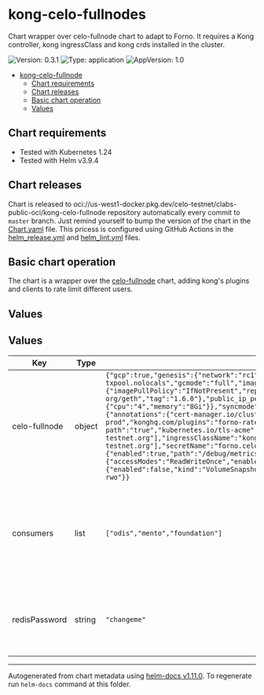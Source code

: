 # kong-celo-fullnodes

Chart wrapper over celo-fullnode chart to adapt to Forno. It requires a Kong controller, kong ingressClass and kong crds installed in the cluster.

![Version: 0.3.1](https://img.shields.io/badge/Version-0.3.1-informational?style=flat-square) ![Type: application](https://img.shields.io/badge/Type-application-informational?style=flat-square) ![AppVersion: 1.0](https://img.shields.io/badge/AppVersion-1.0-informational?style=flat-square)

- [kong-celo-fullnode](#kong-celo-fullnode)
  - [Chart requirements](#chart-requirements)
  - [Chart releases](#chart-releases)
  - [Basic chart operation](#basic-chart-operation)
  - [Values](#values)

## Chart requirements

- Tested with Kubernetes 1.24
- Tested with Helm v3.9.4

## Chart releases

Chart is released to oci://us-west1-docker.pkg.dev/celo-testnet/clabs-public-oci/kong-celo-fullnode repository automatically every commit to `master` branch.
Just remind yourself to bump the version of the chart in the [Chart.yaml](./Chart.yaml) file.
This pricess is configured using GitHub Actions in the [helm_release.yml](../../.github/workflows/helm_release.yml)
and [helm_lint.yml](../../.github/workflows/helm_lint.yml) files.

## Basic chart operation

The chart is a wrapper over the [celo-fullnode](../celo-fullnode) chart, adding kong's plugins and clients to rate limit different users.

## Values

## Values

| Key | Type | Default | Description |
|-----|------|---------|-------------|
| celo-fullnode | object | `{"gcp":true,"genesis":{"network":"rc1","networkId":42220},"geth":{"flags":"--txpool.nolocals","gcmode":"full","image":{"imagePullPolicy":"IfNotPresent","repository":"us.gcr.io/celo-org/geth","tag":"1.6.0"},"public_ip_per_node":[],"resources":{"requests":{"cpu":"4","memory":"8Gi"}},"syncmode":"full","verbosity":2,"ws_port":8545},"ingress":{"annotations":{"cert-manager.io/cluster-issuer":"letsencrypt-prod","konghq.com/plugins":"forno-rate-limit, forno-auth","konghq.com/strip-path":"true","kubernetes.io/tls-acme":"true"},"enabled":true,"hosts":["forno.celo-testnet.org"],"ingressClassName":"kong","tls":[{"hosts":["forno.celo-testnet.org"],"secretName":"forno.celo-testnet.org-tls"}]},"metrics":true,"pprof":{"enabled":true,"path":"/debug/metrics/prometheus","port":6060},"replicaCount":2,"storage":{"accessModes":"ReadWriteOnce","enable":true,"size":"100Gi","snapshot":{"enabled":false,"kind":"VolumeSnapshot","name":"forno-snapshot"},"storageClass":"premium-rwo"}}` | Check values at [celo-fullnode chart](../celo-fullnode/README.md) |
| consumers | list | `["odis","mento","foundation"]` | List of consumers to create in Kong (each consumer is a different client with different credentials) |
| redisPassword | string | `"changeme"` | Redis password. Redis is used for storing rate limit counters |

----------------------------------------------
Autogenerated from chart metadata using [helm-docs v1.11.0](https://github.com/norwoodj/helm-docs/releases/v1.11.0). To regenerate run `helm-docs` command at this folder.
